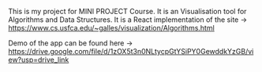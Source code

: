 This is my project for MINI PROJECT Course. It is an Visualisation tool for Algorithms and Data Structures. 
It is a React implementation of the site -> https://www.cs.usfca.edu/~galles/visualization/Algorithms.html

Demo of the app can be found here -> https://drive.google.com/file/d/1zOX5t3n0NLtycpGtYSiPY0GewddkYzGB/view?usp=drive_link
